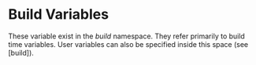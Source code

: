 # Build Variables #

These variable exist in the *build* namespace. They refer primarily to build time
variables. User variables can also be specified inside this space (see [build]).
